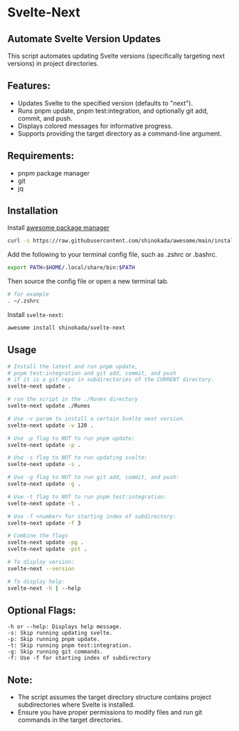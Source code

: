 # Svelte-Next

## Automate Svelte Version Updates

This script automates updating Svelte versions (specifically targeting next versions) in project directories.

## Features:

- Updates Svelte to the specified version (defaults to "next").
- Runs pnpm update, pnpm test:integration, and optionally git add, commit, and push.
- Displays colored messages for informative progress.
- Supports providing the target directory as a command-line argument.

## Requirements:

- pnpm package manager
- git
- jq

## Installation

Install [awesome package manager](https://github.com/shinokada/awesome)

```sh
curl -s https://raw.githubusercontent.com/shinokada/awesome/main/install | bash -s install
```

Add the following to your terminal config file, such as .zshrc or .bashrc.

```sh
export PATH=$HOME/.local/share/bin:$PATH
```

Then source the config file or open a new terminal tab.

```sh
# for example
. ~/.zshrc
```

Install `svelte-next`:

```sh
awesome install shinokada/svelte-next
```

## Usage

```sh
# Install the latest and run pnpm update, 
# pnpm test:integration and git add, commit, and push 
# if it is a git repo in subdirectories of the CURRENT directory.
svelte-next update .

# run the script in the ./Runes directory
svelte-next update ./Runes

# Use -v param to install a certain Svelte next version.
svelte-next update -v 120 .

# Use -p flag to NOT to run pnpm update:
svelte-next update -p .

# Use -s flag to NOT to run updating svelte:
svelte-next update -s .

# Use -g flag to NOT to run git add, commit, and push:
svelte-next update -g .

# Use -t flag to NOT to run pnpm test:integration:
svelte-next update -t .

# Use -f <number> for starting index of subdirectory:
svelte-next update -f 3

# Combine the flags
svelte-next update -pg .
svelte-next update -pst .

# To display version: 
svelte-next --version

# To display help:
svelte-next -h | --help
```

## Optional Flags:

```
-h or --help: Displays help message.
-s: Skip running updating svelte.
-p: Skip running pnpm update.
-t: Skip running pnpm test:integration.
-g: Skip running git commands.
-f: Use -f for starting index of subdirectory
```

## Note:

- The script assumes the target directory structure contains project subdirectories where Svelte is installed.
- Ensure you have proper permissions to modify files and run git commands in the target directories.